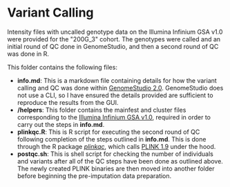 # Variant Calling

Intensity files with uncalled genotype data on the Illumina Infinium GSA v1.0 were provided for the "200G_3" cohort. The genotypes were called and an initial round of QC done in GenomeStudio, and then a second round of QC was done in R.

This folder contains the following files:
* **info.md**: This is a markdown file containing details for how the variant calling and QC was done within [GenomeStudio 2.0][genomestudio]. GenomeStudio does not use a CLI, so I have ensured the details provided are sufficient to reproduce the results from the GUI.
* **/helpers**: This folder contains the mainfest and cluster files corresponding to the [Illumina Infinium GSA v1.0][gsa], required in order to carry out the steps in **info.md**.
* **plinkqc.R**: This is R script for executing the second round of QC following completion of the steps outlined in **info.md**. This is done through the R package [*plinkqc*][plinkqc], which calls [PLINK 1.9][plink] under the hood.
* **postqc.sh**: This is shell script for checking the number of individuals and variants after all of the QC steps have been done as outlined above. The newly created PLINK binaries are then moved into another folder before beginning the pre-imputation data preparation.

[genomestudio]: https://emea.support.illumina.com/array/array_software/genomestudio/downloads.html
[gsa]: https://emea.support.illumina.com/array/array_kits/infinium-global-screening-array/downloads.html
[plink]: https://www.cog-genomics.org/plink/
[plinkqc]: https://meyer-lab-cshl.github.io/plinkQC/articles/plinkQC.html
